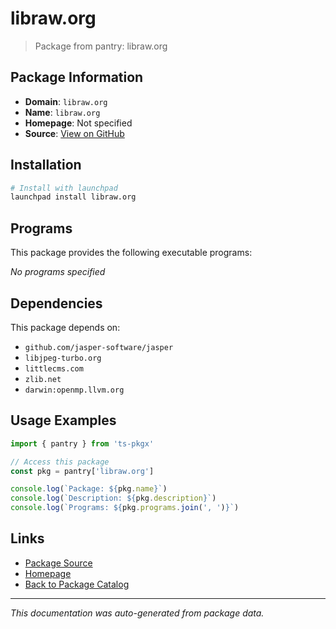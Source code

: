 # libraw.org

> Package from pantry: libraw.org

## Package Information

- **Domain**: `libraw.org`
- **Name**: `libraw.org`
- **Homepage**: Not specified
- **Source**: [View on GitHub](https://github.com/pkgxdev/pantry/tree/main/projects/libraw.org/package.yml)

## Installation

```bash
# Install with launchpad
launchpad install libraw.org
```

## Programs

This package provides the following executable programs:

*No programs specified*

## Dependencies

This package depends on:

- `github.com/jasper-software/jasper`
- `libjpeg-turbo.org`
- `littlecms.com`
- `zlib.net`
- `darwin:openmp.llvm.org`

## Usage Examples

```typescript
import { pantry } from 'ts-pkgx'

// Access this package
const pkg = pantry['libraw.org']

console.log(`Package: ${pkg.name}`)
console.log(`Description: ${pkg.description}`)
console.log(`Programs: ${pkg.programs.join(', ')}`)
```

## Links

- [Package Source](https://github.com/pkgxdev/pantry/tree/main/projects/libraw.org/package.yml)
- [Homepage](#)
- [Back to Package Catalog](../../package-catalog.md)

---

*This documentation was auto-generated from package data.*
